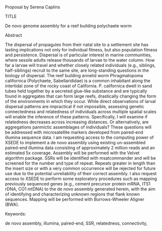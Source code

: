 Proposal by Serena Caplins

TITLE

De novo genome assembly for a reef building polychaete worm

Abstract

The dispersal of propagules from their natal site to a settlement site has lasting implications not only for individual fitness, but also population fitness and persistence. Dispersal is of particular interest in marine communities, where sessile adults release thousands of larvae to the water column. How far a larvae will travel and whether closely related individuals (e.g., siblings, half-siblings) recruit to the same site, are long-standing questions in the biology of dispersal. The reef building annelid worm Phragmatopoma californica (Polychaete, Sabellarididae) is a common inhabitant along the intertidal zone of the rocky coast of California. P. californica dwell in sand tubes held together by a secreted glue-like substance and are typically found in aggregates that can form large reefs, drastically changing the form of the environments in which they occur. While direct observations of larval dispersal patterns are impractical if not impossible, assessing genetic connectedness and relatedness of individuals across multiple spatial scales will enable the inference of these patterns. Specifically, I will examine if relatedness decreases across increasing distances. Or alternatively, are aggregations panmictic assemblages of individuals? These questions will be addressed with microsatellite markers developed from paired-end illumina sequence data. 
I am requesting access to the computing power of XSEDE to implement a de novo assembly using existing un-assembled paired-end illumina data consisting of approximately 2 million reads and an estimated 5x coverage. Assembly will be performed with the Velvet algorithm package. 
SSRs will be identified with msatcommander and will be screened for the number and type of repeat. Repeats greater in length than the insert size or with a very common occurrence will be rejected for future use due to the potential unreliability of their correct assembly. 
I also request access to XSEDE to perform some exploratory procedures such as mapping previously sequenced genes (e.g., cement precursor protein mRNA, ITS1 rDNA, CO1 mtDNA) to the de novo assembly generated herein, with the aim of identifying and characterizing unknown regions that flank known sequences. Mapping will be performed with Burrows-Wheeler Aligner (BWA). 

Keywords: 

de novo assembly, illumina, paired-end, SSR, relatedness, connectivity, 
